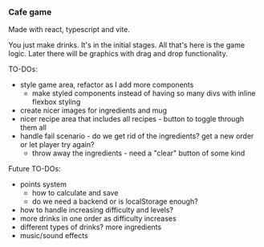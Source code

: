 ### Cafe game

Made with react, typescript and vite.

You just make drinks. It's in the initial stages. All that's here is the game logic. Later there will be graphics with drag and drop functionality.

TO-DOs:

- style game area, refactor as I add more components
  - make styled components instead of having so many divs with inline flexbox styling
- create nicer images for ingredients and mug
- nicer recipe area that includes all recipes - button to toggle through them all
- handle fail scenario - do we get rid of the ingredients? get a new order or let player try again?
  - throw away the ingredients - need a "clear" button of some kind

Future TO-DOs:

- points system
  - how to calculate and save
  - do we need a backend or is localStorage enough?
- how to handle increasing difficulty and levels?
- more drinks in one order as difficulty increases
- different types of drinks? more ingredients
- music/sound effects
